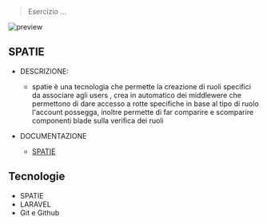 > Esercizio ...

![preview](./.github/preview.png)

## SPATIE

- DESCRIZIONE:
  - spatie è una tecnologia che permette la creazione di ruoli specifici da associare agli users , crea in automatico dei middlewere che permettono di dare accesso a rotte specifiche in base al tipo di ruolo l'account possegga, inoltre permette di far comparire e scomparire componenti blade sulla verifica dei ruoli 

- DOCUMENTAZIONE
  - [SPATIE](https://spatie.be/docs/laravel-permission/v5/basic-usage/middleware)

## Tecnologie
- SPATIE
- LARAVEL
- Git e Github